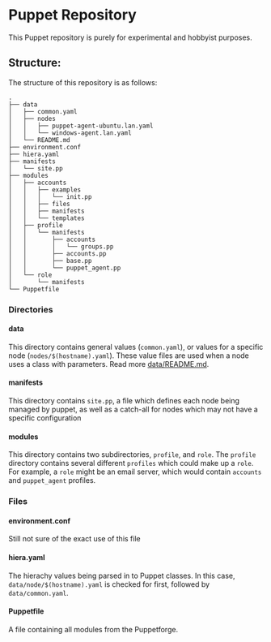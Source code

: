 # Puppet Repository

This Puppet repository is purely for experimental and hobbyist purposes.

## Structure:

The structure of this repository is as follows:

```
.
├── data
│   ├── common.yaml
│   ├── nodes
│   │   ├── puppet-agent-ubuntu.lan.yaml
│   │   └── windows-agent.lan.yaml
│   └── README.md
├── environment.conf
├── hiera.yaml
├── manifests
│   └── site.pp
├── modules
│   ├── accounts
│   │   ├── examples
│   │   │   └── init.pp
│   │   ├── files
│   │   ├── manifests
│   │   └── templates
│   ├── profile
│   │   └── manifests
│   │       ├── accounts
│   │       │   └── groups.pp
│   │       ├── accounts.pp
│   │       ├── base.pp
│   │       └── puppet_agent.pp
│   └── role
│       └── manifests
└── Puppetfile
```

### Directories

#### data

This directory contains general values (`common.yaml`), or values for a specific node (`nodes/$(hostname).yaml`). These value files are used when a node uses a class with parameters. Read more [data/README.md](here).

#### manifests

This directory contains `site.pp`, a file which defines each node being managed by puppet, as well as a catch-all for nodes which may not have a specific configuration

#### modules

This directory contains two subdirectories, `profile`, and `role`. The `profile` directory contains several different `profiles` which could make up a `role`. For example, a `role` might be an email server, which would contain `accounts` and `puppet_agent` profiles.

### Files

#### environment.conf

Still not sure of the exact use of this file

#### hiera.yaml

The hierachy values being parsed in to Puppet classes. In this case, `data/node/$(hostname).yaml` is checked for first, followed by `data/common.yaml`.

#### Puppetfile

A file containing all modules from the Puppetforge.
